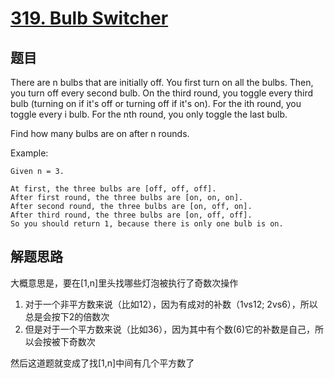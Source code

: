 # [319. Bulb Switcher](https://leetcode-cn.com/problems/bulb-switcher/)

## 题目

There are n bulbs that are initially off. You first turn on all the bulbs. Then, you turn off every second bulb. On the third round, you toggle every third bulb (turning on if it's off or turning off if it's on). For the ith round, you toggle every i bulb. For the nth round, you only toggle the last bulb.

Find how many bulbs are on after n rounds.

Example:

```text
Given n = 3.

At first, the three bulbs are [off, off, off].
After first round, the three bulbs are [on, on, on].
After second round, the three bulbs are [on, off, on].
After third round, the three bulbs are [on, off, off].
So you should return 1, because there is only one bulb is on.
```

## 解题思路

大概意思是，要在[1,n]里头找哪些灯泡被执行了奇数次操作

1. 对于一个非平方数来说（比如12），因为有成对的补数（1vs12; 2vs6），所以总是会按下2的倍数次
1. 但是对于一个平方数来说（比如36），因为其中有个数(6)它的补数是自己，所以会按被下奇数次

然后这道题就变成了找[1,n]中间有几个平方数了
